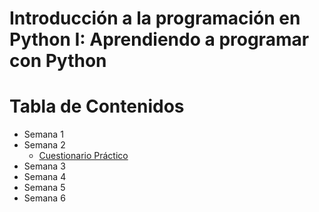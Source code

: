 # Introducción a la programación en Python I: Aprendiendo a programar con Python


Tabla de Contenidos
===================
<!--ts-->
  * Semana 1
  * Semana 2
    * [Cuestionario Práctico](semana-2/cuestionario-practico.md)
  * Semana 3
  * Semana 4
  * Semana 5
  * Semana 6
<!--te-->